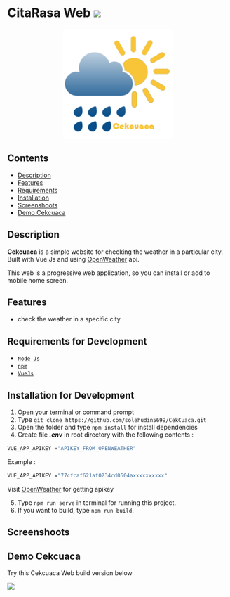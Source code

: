 # CitaRasa Web <img src="https://img.shields.io/badge/Built%20with-VueJs-41B883?style=popout&logo=vue.js">

<div align="center">
    <img width="250" src="./src/assets/logo.png">
</div>

## Contents

- [Description](#description)
- [Features](#features)
- [Requirements](#requirements-for-development)
- [Installation](#installation-for-development)
- [Screenshoots](#screenshoots)
- [Demo Cekcuaca](#demo-cekcuaca)

## Description

**Cekcuaca** is a simple website for checking the weather in a particular city.
Built with Vue.Js and using [OpenWeather](https://openweathermap.org/) api.

This web is a progressive web application, so you can install or add to mobile
home screen.

## Features

- check the weather in a specific city

## Requirements for Development

- [`Node Js`](https://nodejs.org/en/)
- [`npm`](https://www.npmjs.com/get-npm)
- [`VueJs`](https://vuejs.org/)

## Installation for Development

1. Open your terminal or command prompt
2. Type `git clone https://github.com/solehudin5699/CekCuaca.git`
3. Open the folder and type `npm install` for install dependencies
4. Create file **_.env_** in root directory with the following contents :

```bash
VUE_APP_APIKEY ="APIKEY_FROM_OPENWEATHER"
```

Example :

```bash
VUE_APP_APIKEY ="77cfcaf621af0234cd0504axxxxxxxxxx"
```

Visit [OpenWeather](https://openweathermap.org/) for getting apikey

5. Type `npm run serve` in terminal for running this project.
6. If you want to build, type `npm run build`.

## Screenshoots

## Demo Cekcuaca

Try this Cekcuaca Web build version below

<a href="http://54.175.146.137:3002">
  <img src="https://img.shields.io/badge/Cekcuaca-Link%20Demo-41B883.svg"/>
</a>

